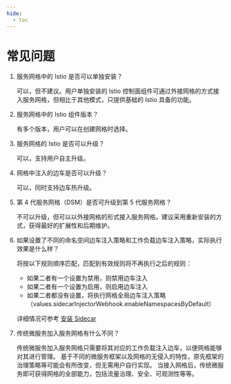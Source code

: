 ```yaml
---
hide:
  - toc
---
```


# 常见问题

1. 服务网格中的 Istio 是否可以单独安装？

    可以，但不建议。用户单独安装的 Istio 控制面组件可通过外接网格的方式接入服务网格，但相比于其他模式，只提供基础的 Istio 具备的功能。

1. 服务网格中的 Istio 组件版本？

    有多个版本，用户可以在创建网格时选择。

1. 服务网格的 Istio 是否可以升级？

    可以，支持用户自主升级。

1. 网格中注入的边车是否可以升级？

    可以，同时支持边车热升级。

1. 第 4 代服务网格（DSM）是否可升级到第 5 代服务网格？

    不可以升级，但可以以外接网格的形式接入服务网格。建议采用重新安装的方式，获得最好的扩展性和后期维护。

1. 如果设置了不同的命名空间边车注入策略和工作负载边车注入策略，实际执行效果是什么样？

    将按以下规则顺序匹配，匹配到有效规则将不再执行之后的规则：

    - 如果二者有一个设置为禁用，则禁用边车注入
    - 如果二者有一个设置为启用，则启用边车注入
    - 如果二者都没有设置，将执行网格全局边车注入策略（values.sidecarInjectorWebhook.enableNamespacesByDefault）
    
    详细情况可参考 [安装 Sidecar](https://istio.io/latest/zh/docs/setup/additional-setup/sidecar-injection/)

1. 传统微服务加入服务网格有什么不同？

    传统微服务加入服务网格只需要将其对应的工作负载注入边车，以便网格能够对其进行管理。
    基于不同的微服务框架以及网格的无侵入的特性，原先框架的治理策略等可能会有所改变，但无需用户自行实现。
    当接入网格后，传统微服务即可获得网格的全部能力，包括流量治理、安全、可观测性等等。
